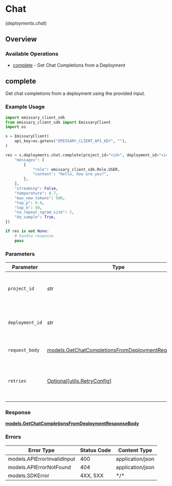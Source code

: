# Chat
(*deployments.chat*)

## Overview

### Available Operations

* [complete](#complete) - Get Chat Completions from a Deployment

## complete

Get chat completions from a deployment using the provided input.

### Example Usage

```python
import emissary_client_sdk
from emissary_client_sdk import EmissaryClient
import os

s = EmissaryClient(
    api_key=os.getenv("EMISSARY_CLIENT_API_KEY", ""),
)

res = s.deployments.chat.complete(project_id="<id>", deployment_id="<id>", request_body={
    "messages": [
        {
            "role": emissary_client_sdk.Role.USER,
            "content": "Hello, how are you?",
        },
    ],
    "streaming": False,
    "temperature": 0.7,
    "max_new_tokens": 500,
    "top_p": 0.9,
    "top_k": 50,
    "no_repeat_ngram_size": 2,
    "do_sample": True,
})

if res is not None:
    # handle response
    pass

```

### Parameters

| Parameter                                                                                                         | Type                                                                                                              | Required                                                                                                          | Description                                                                                                       |
| ----------------------------------------------------------------------------------------------------------------- | ----------------------------------------------------------------------------------------------------------------- | ----------------------------------------------------------------------------------------------------------------- | ----------------------------------------------------------------------------------------------------------------- |
| `project_id`                                                                                                      | *str*                                                                                                             | :heavy_check_mark:                                                                                                | The ID of the project to retrieve deployments for                                                                 |
| `deployment_id`                                                                                                   | *str*                                                                                                             | :heavy_check_mark:                                                                                                | The ID of the deployment to get chat completions from                                                             |
| `request_body`                                                                                                    | [models.GetChatCompletionsFromDeploymentRequestBody](../../models/getchatcompletionsfromdeploymentrequestbody.md) | :heavy_check_mark:                                                                                                | Provide your chat input for completions                                                                           |
| `retries`                                                                                                         | [Optional[utils.RetryConfig]](../../models/utils/retryconfig.md)                                                  | :heavy_minus_sign:                                                                                                | Configuration to override the default retry behavior of the client.                                               |

### Response

**[models.GetChatCompletionsFromDeploymentResponseBody](../../models/getchatcompletionsfromdeploymentresponsebody.md)**

### Errors

| Error Type                  | Status Code                 | Content Type                |
| --------------------------- | --------------------------- | --------------------------- |
| models.APIErrorInvalidInput | 400                         | application/json            |
| models.APIErrorNotFound     | 404                         | application/json            |
| models.SDKError             | 4XX, 5XX                    | \*/\*                       |